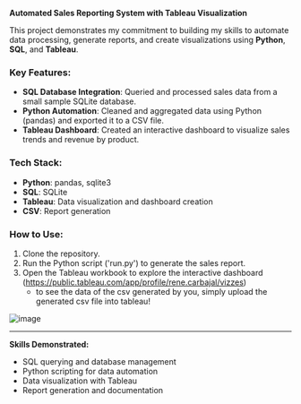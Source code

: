 **Automated Sales Reporting System with Tableau Visualization**

This project demonstrates my commitment to building my skills to automate data processing, generate reports, and create visualizations using **Python**, **SQL**, and **Tableau**. 

### **Key Features:**
- **SQL Database Integration**: Queried and processed sales data from a small sample SQLite database.
- **Python Automation**: Cleaned and aggregated data using Python (pandas) and exported it to a CSV file.
- **Tableau Dashboard**: Created an interactive dashboard to visualize sales trends and revenue by product.

### **Tech Stack:**
- **Python**: pandas, sqlite3
- **SQL**: SQLite
- **Tableau**: Data visualization and dashboard creation
- **CSV**: Report generation

### **How to Use:**
1. Clone the repository.
2. Run the Python script ('run.py') to generate the sales report.
3. Open the Tableau workbook to explore the interactive dashboard (https://public.tableau.com/app/profile/rene.carbajal/vizzes)
   - to see the data of the csv generated by you, simply upload the generated csv file into tableau!

![image](https://github.com/user-attachments/assets/626afcdb-ae0d-4d8f-b350-829f90d4ea30)

---

**Skills Demonstrated:**
- SQL querying and database management
- Python scripting for data automation
- Data visualization with Tableau
- Report generation and documentation

